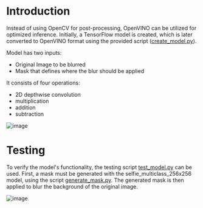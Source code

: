 # Introduction

Instead of using OpenCV for post-processing, OpenVINO can be utilized for optimized inference. Initially, a TensorFlow model is created, which is later converted to OpenVINO format using the provided script  ([create_model.py](create_model.py)). 

Model has two inputs: 
* Original Image to be blurred
* Mask that defines where the blur should be applied

It consists of four operations:
* 2D depthwise convolution
* multiplication
* addition
* subtraction 

![image](https://github.com/user-attachments/assets/46009aae-c681-469f-a322-a2317c3c4253)

# Testing

To verify the model's functionality, the testing script [test_model.py](test_model.py) can be used. First, a mask must be generated with the selfie_multiclass_256x256 model, using the script [generate_mask.py](generate_mask.py). The generated mask is then applied to blur the background of the original image.

![image](https://github.com/user-attachments/assets/ea03ff3d-0753-468f-af27-3f211d44e74b)
